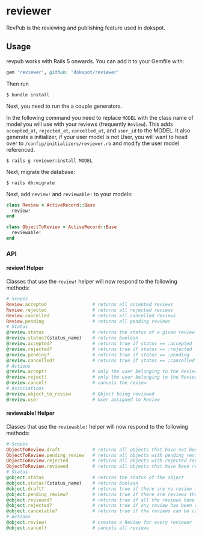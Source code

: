 # reviewer
RevPub is the reviewing and publishing feature used in dokspot.

## Usage
revpub works with Rails 5 onwards. You can add it to your Gemfile with:
```ruby
gem 'reviewer', github: 'dokspot/reviewer'
```

Then run 
```console
$ bundle install
```

Next, you need to run the a couple generators.

In the following command you need to replace `MODEL` with the class name of model you will use with your reviews (frequently `Review`). This adds `accepted_at`, `rejected_at`, `cancelled_at`, and `user_id` to the MODEL. It also generate a initializer, if your user model is not User, you will want to head over to `/config/initializers/reviewer.rb` and modify the user model referenced.

```console
$ rails g reviewer:install MODEL
```

Next, migrate the database:

```console
$ rails db:migrate
```

Next, add `review!` and `reviewable!` to your models:

```ruby
class Review < ActiveRecord::Base
  review!
end

class ObjectToReview < ActiveRecord::Base
  reviewable!
end
```

### API

#### review! Helper
Classes that use the `review!` helper will now respond to the following methods:
```ruby
# Scopes
Review.accepted                 # returns all accepted reviews
Review.rejected                 # returns all rejected reviews
Review.cancelled                # returns all cancelled reviews
Review.pending                  # returns all pending reviews
# Status
@review.status                  # returns the status of a given review
@review.status?(status_name)    # returns boolean
@review.accepted?               # returns true if status == :accepted
@review.rejected?               # returns true if status == :rejected
@review.pending?                # returns true if status == :pending
@review.cancelled?              # returns true if status == :cancelled
# Actions
@review.accept!                 # only the user belonging to the Review can accept it
@review.reject!                 # only the user belonging to the Review can reject it
@review.cancel!                 # cancels the review
# Associations
@review.object_to_review        # Object being reviewed
@review.user                    # User assigned to Review
```
#### reviewable! Helper
Classes that use the `reviewable!` helper will now respond to the following methods:
```ruby
# Scopes
ObjectToReview.draft            # returns all objects that have not been reviewed
ObjectToReview.pending_review   # returns all objects with pending reviews
ObjectToReview.rejected         # returns all objects with rejected reviews
ObjectToReview.reviewed         # returns all objects that have been reviewed
# Status
@object.status                  # returns the status of the object
@object.status?(status_name)    # returns boolean
@object.draft?                  # returns true if there are no review (excluding cancelled reviews)
@object.pending_review?         # returns true if there are reviews that have not been responded to
@object.reviewed?               # returns true if all the reviews have been accepted
@object.rejected?               # returns true if any review has been rejected
@object.cancelable?             # returns true if the reviews can be cancelled
# Actions
@object.review!                 # creates a Review for every reviewer
@object.cancel!                 # cancels all reviews
```
